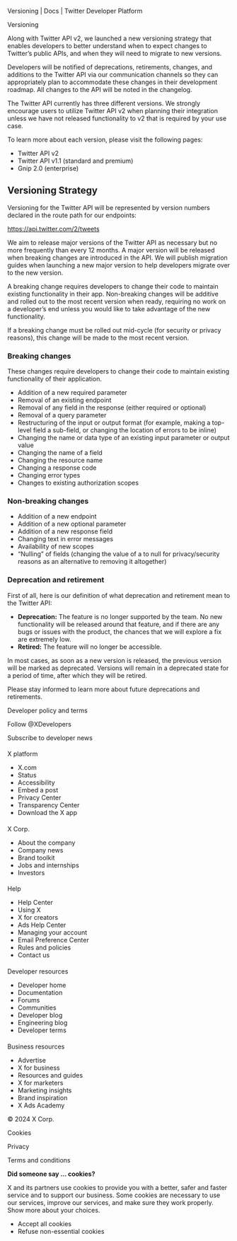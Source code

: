 
Versioning | Docs | Twitter Developer Platform 

Versioning

Along with Twitter API v2, we launched a new versioning strategy that enables developers to better understand when to expect changes to Twitter’s public APIs, and when they will need to migrate to new versions. 

Developers will be notified of deprecations, retirements, changes, and additions to the Twitter API via our communication channels so they can appropriately plan to accommodate these changes in their development roadmap. All changes to the API will be noted in the changelog.

The Twitter API currently has three different versions. We strongly encourage users to utilize Twitter API v2 when planning their integration unless we have not released functionality to v2 that is required by your use case. 

To learn more about each version, please visit the following pages:

* Twitter API v2
* Twitter API v1.1 (standard and premium)
* Gnip 2.0 (enterprise)

Versioning Strategy
-------------------

Versioning for the Twitter API will be represented by version numbers declared in the route path for our endpoints:

https://api.twitter.com/2/tweets

We aim to release major versions of the Twitter API as necessary but no more frequently than every 12 months. A major version will be released when breaking changes are introduced in the API. We will publish migration guides when launching a new major version to help developers migrate over to the new version. 

A breaking change requires developers to change their code to maintain existing functionality in their app. Non-breaking changes will be additive and rolled out to the most recent version when ready, requiring no work on a developer’s end unless you would like to take advantage of the new functionality.

If a breaking change must be rolled out mid-cycle (for security or privacy reasons), this change will be made to the most recent version.  

### Breaking changes

These changes require developers to change their code to maintain existing functionality of their application.

* Addition of a new required parameter
* Removal of an existing endpoint
* Removal of any field in the response (either required or optional)
* Removal of a query parameter
* Restructuring of the input or output format (for example, making a top-level field a sub-field, or changing the location of errors to be inline)
* Changing the name or data type of an existing input parameter or output value
* Changing the name of a field
* Changing the resource name
* Changing a response code
* Changing error types
* Changes to existing authorization scopes

### Non-breaking changes

* Addition of a new endpoint
* Addition of a new optional parameter
* Addition of a new response field
* Changing text in error messages
* Availability of new scopes
* “Nulling” of fields (changing the value of a to null for privacy/security reasons as an alternative to removing it altogether)

### Deprecation and retirement

First of all, here is our definition of what deprecation and retirement mean to the Twitter API:

* **Deprecation:** The feature is no longer supported by the team. No new functionality will be released around that feature, and if there are any bugs or issues with the product, the chances that we will explore a fix are extremely low.
* **Retired:** The feature will no longer be accessible.

In most cases, as soon as a new version is released, the previous version will be marked as deprecated. Versions will remain in a deprecated state for a period of time, after which they will be retired. 

Please stay informed to learn more about future deprecations and retirements.

Developer policy and terms

Follow @XDevelopers

Subscribe to developer news

#### 
 X platform

* X.com
* Status
* Accessibility
* Embed a post
* Privacy Center
* Transparency Center
* Download the X app

#### 
 X Corp.

* About the company
* Company news
* Brand toolkit
* Jobs and internships
* Investors

#### 
 Help

* Help Center
* Using X
* X for creators
* Ads Help Center
* Managing your account
* Email Preference Center
* Rules and policies
* Contact us

#### 
 Developer resources

* Developer home
* Documentation
* Forums
* Communities
* Developer blog
* Engineering blog
* Developer terms

#### 
 Business resources

* Advertise
* X for business
* Resources and guides
* X for marketers
* Marketing insights
* Brand inspiration
* X Ads Academy

 © 2024 X Corp.

Cookies

Privacy

Terms and conditions

**Did someone say … cookies?**  

 X and its partners use cookies to provide you with a better, safer and
 faster service and to support our business. Some cookies are necessary to use
 our services, improve our services, and make sure they work properly.
 Show more about your choices.

* Accept all cookies
* Refuse non-essential cookies